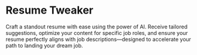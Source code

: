 # Resume Tweaker 
Craft a standout resume with ease using the power of AI. Receive tailored suggestions, optimize your content for specific job roles, and ensure your resume perfectly aligns with job descriptions—designed to accelerate your path to landing your dream job.
